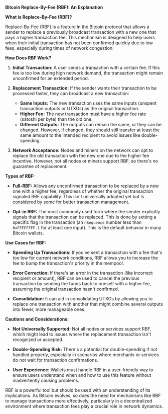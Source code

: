**Bitcoin Replace-By-Fee (RBF): An Explanation**

**What is Replace-By-Fee (RBF)?**

Replace-By-Fee (RBF) is a feature in the Bitcoin protocol that allows a sender to replace a previously broadcast transaction with a new one that pays a higher transaction fee. This mechanism is designed to help users when their initial transaction has not been confirmed quickly due to low fees, especially during times of network congestion.

**How Does RBF Work?**

1. **Initial Transaction:** A user sends a transaction with a certain fee. If this fee is too low during high network demand, the transaction might remain unconfirmed for an extended period.

2. **Replacement Transaction:** If the sender wants their transaction to be processed faster, they can broadcast a new transaction:
   - **Same Inputs:** The new transaction uses the same inputs (unspent transaction outputs or UTXOs) as the original transaction.
   - **Higher Fee:** The new transaction must have a higher fee rate (satoshi per byte) than the old one.
   - **Different Outputs:** The outputs can remain the same, or they can be changed. However, if changed, they should still transfer at least the same amount to the intended recipient to avoid issues like double-spending.

3. **Network Acceptance:** Nodes and miners on the network can opt to replace the old transaction with the new one due to the higher fee incentive. However, not all nodes or miners support RBF, so there's no guarantee of replacement.

**Types of RBF:**

- **Full-RBF:** Allows any unconfirmed transaction to be replaced by a new one with a higher fee, regardless of whether the original transaction signaled RBF capability. This isn't universally adopted yet but is considered by some for better transaction management.

- **Opt-in RBF:** The most commonly used form where the sender explicitly signals that the transaction can be replaced. This is done by setting a specific flag in the transaction (an `nSequence` number less than `0xFFFFFFFF-1` for at least one input). This is the default behavior in many Bitcoin wallets.

**Use Cases for RBF:**

- **Speeding Up Transactions:** If you've sent a transaction with a fee that's too low for current network conditions, RBF allows you to increase the fee to bump the transaction's priority in the mempool.

- **Error Correction:** If there's an error in the transaction (like incorrect recipient or amount), RBF can be used to cancel the previous transaction by sending the funds back to oneself with a higher fee, assuming the original transaction hasn't confirmed.

- **Consolidation:** It can aid in consolidating UTXOs by allowing you to replace one transaction with another that might combine several outputs into fewer, more manageable ones.

**Cautions and Considerations:**

- **Not Universally Supported:** Not all nodes or services support RBF, which might lead to issues where the replacement transaction isn't recognized or accepted.

- **Double-Spending Risk:** There's a potential for double-spending if not handled properly, especially in scenarios where merchants or services do not wait for transaction confirmations.

- **User Experience:** Wallets must handle RBF in a user-friendly way to ensure users understand when and how to use this feature without inadvertently causing problems.

RBF is a powerful tool but should be used with an understanding of its implications. As Bitcoin evolves, so does the need for mechanisms like RBF to manage transactions more effectively, particularly in a decentralized environment where transaction fees play a crucial role in network dynamics.